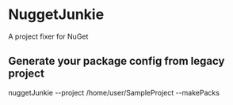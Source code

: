 # NuggetJunkie
A project fixer for NuGet

## Generate your package config from legacy project
nuggetJunkie --project /home/user/SampleProject --makePacks
